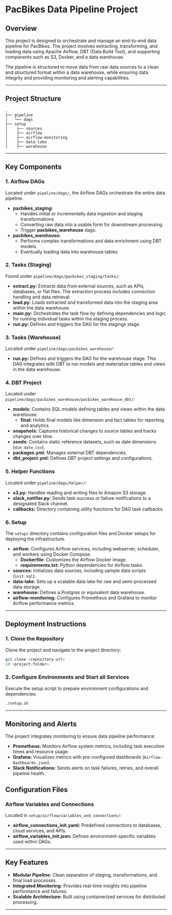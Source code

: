 # PacBikes Data Pipeline Project

## Overview
This project is designed to orchestrate and manage an end-to-end data pipeline for PacBikes. The project involves extracting, transforming, and loading data using Apache Airflow, DBT (Data Build Tool), and supporting components such as S3, Docker, and a data warehouse.

The pipeline is structured to move data from raw data sources to a clean and structured format within a data warehouse, while ensuring data integrity and providing monitoring and alerting capabilities.

---

## Project Structure

```
.
├── pipeline
│   └── dags
├── setup
│    ├── sources
│    ├── airflow
│    ├── airflow-monitoring
│    ├── data-lake
│    ├── warehouse
```

---

## Key Components

### 1. **Airflow DAGs**
Located under `pipeline/dags/`, the Airflow DAGs orchestrate the entire data pipeline.

- **pacbikes_staging:** 
  - Handles initial or incrementally data ingestion and staging transformations
  - Converting raw data into a usable form for downstream processing.
  - Trigger **pacbikes_warehouse** dags.
- **pacbikes_warehouse:** 
  - Performs complex transformations and data enrichment using DBT models.
  - Eventually loading data into warehouse tables.

### 2. **Tasks (Staging)**

Found under `pipeline/dags/pacbikes_staging/tasks/`:

- **extract.py:** Extracts data from external sources, such as APIs, databases, or flat files. The extraction process includes connection handling and data retrieval.
- **load.py:** Loads extracted and transformed data into the staging area within the data warehouse.
- **main.py:** Orchestrates the task flow by defining dependencies and logic for running individual tasks within the staging process.
- **run.py:** Defines and triggers the DAG for the stagings stage.

### 3. **Tasks (Warehouse)**

Located under `pipeline/dags/pacbikes_warehouse/`:

- **run.py:** Defines and triggers the DAG for the warehouse stage. This DAG integrates with DBT to run models and materialize tables and views in the data warehouse.

### 4. **DBT Project**

Located under `pipeline/dags/pacbikes_warehouse/pacbikes_warehouse_dbt/`:

- **models:** Contains SQL models defining tables and views within the data warehouse.
  - **final:** Holds final models like dimension and fact tables for reporting and analytics.
- **snapshots:** Captures historical changes to source tables and tracks changes over time.
- **seeds:** Contains static reference datasets, such as date dimensions (`dim_date.csv`).
- **packages.yml:** Manages external DBT dependencies.
- **dbt_project.yml:** Defines DBT project settings and configurations.

### 5. **Helper Functions**

Located under `pipeline/dags/helper/`:

- **s3.py:** Handles reading and writing files to Amazon S3 storage.
- **slack_notifier.py:** Sends task success or failure notifications to a designated Slack channel.
- **callbacks:** Directory containing utility functions for DAG task callbacks.

### 6. **Setup**

The `setup/` directory contains configuration files and Docker setups for deploying the infrastructure.

- **airflow:** Configures Airflow services, including webserver, scheduler, and workers using Docker Compose.
  - **Dockerfile:** Customizes the Airflow Docker image.
  - **requirements.txt:** Python dependencies for Airflow tasks.
- **sources:** Initializes data sources, including sample data scripts (`init.sql`).
- **data-lake:** Sets up a scalable data lake for raw and semi-processed data storage.
- **warehouse:** Defines a Postgres or equivalent data warehouse.
- **airflow-monitoring:** Configures Prometheus and Grafana to monitor Airflow performance metrics.

---

## Deployment Instructions

### 1. **Clone the Repository**
Clone the project and navigate to the project directory:
```bash
git clone <repository-url>
cd <project-folder>
```

### 2. **Configure Environments and Start all Services**
Execute the setup script to prepare environment configurations and dependencies:
```bash
./setup.sh
```

---

## Monitoring and Alerts

The project integrates monitoring to ensure data pipeline performance:

- **Prometheus:** Monitors Airflow system metrics, including task execution times and resource usage.
- **Grafana:** Visualizes metrics with pre-configured dashboards (`Airflow-Dashboards.json`).
- **Slack Notifications:** Sends alerts on task failures, retries, and overall pipeline health.


## Configuration Files

### Airflow Variables and Connections
Located in `setup/airflow/variables_and_connections/`:

- **airflow_connections_init.yaml:** Predefined connections to databases, cloud services, and APIs.
- **airflow_variables_init.json:** Defines environment-specific variables used within DAGs.

---

## Key Features

- **Modular Pipeline:** Clean separation of staging, transformations, and final load processes.
- **Integrated Monitoring:** Provides real-time insights into pipeline performance and failures.
- **Scalable Architecture:** Built using containerized services for distributed processing.

---

<!-- ## Project Flow and Explanation 
 -->
